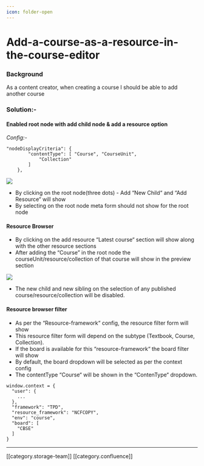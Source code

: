 ```yaml
---
icon: folder-open
---
```


# Add-a-course-as-a-resource-in-the-course-editor

### Background

As a content creator, when creating a course I should be able to add another course

### Solution:-

#### Enabled root node with add child node & add a resource option

_Config:-_

```
"nodeDisplayCriteria": {
		"contentType": [ "Course", "CourseUnit",
			"Collection"
		]
	}, 
```

![](<../../../../../.gitbook/assets/Screenshot\_from\_2020\_05\_23\_13\_36\_34 (1).png>)

* By clicking on the root node(three dots) - Add “New Child“ and “Add Resource“ will show
* By selecting on the root node meta form should not show for the root node

#### Resource Browser

* By clicking on the add resource “Latest course“ section will show along with the other resource sections
* After adding the “Course” in the root node the courseUnit/resource/collection of that course will show in the preview section

![](../../../../../.gitbook/assets/Screenshot\_from\_2020\_05\_23\_14\_06\_16.png)

* The new child and new sibling on the selection of any published course/resource/collection will be disabled.

#### Resource browser filter

* As per the “Resource-framework“ config, the resource filter form will show
* This resource filter form will depend on the subtype (Textbook, Course, Collection).
* If the board is available for this “resource-framework“ the board filter will show
* By default, the board dropdown will be selected as per the context config
* The contentType “Course“ will be shown in the “ContenType“ dropdown.

```
window.context = {
  "user": {
    ...
  },
  "framework": "TPD",
  "resource_framework": "NCFCOPY",
  "env": "course",
  "board": [
    "CBSE"
  ]
}
```

***

\[\[category.storage-team]] \[\[category.confluence]]
